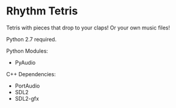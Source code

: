 # Rhythm Tetris

Tetris with pieces that drop to your claps!
Or your own music files!

Python 2.7 required.

Python Modules:
 - PyAudio

C++ Dependencies:
 - PortAudio
 - SDL2
 - SDL2-gfx
